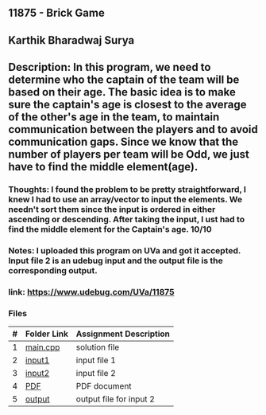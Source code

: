 ## 11875 - Brick Game
## Karthik Bharadwaj Surya

## Description: In this program, we need to determine who the captain of the team will be based on their age. The basic idea is to make sure the captain's age is closest to the average of the other's age in the team, to maintain communication between the players and to avoid communication gaps. Since we know that the number of players per team will be Odd, we just have to find the middle element(age). 

### Thoughts: I found the problem to be pretty straightforward, I knew I had to use an array/vector to input the elements. We needn't sort them since the input is ordered in either ascending or descending. After taking the input, I ust had to find the middle element for the Captain's age. 10/10 

### Notes: I uploaded this program on UVa and got it accepted. Input file 2 is an udebug input and the output file is the corresponding output. 
### link: https://www.udebug.com/UVa/11875

### Files

|   #   | Folder Link                            | Assignment Description                               |
| :---: | -------------------------------------- | ---------------------------------------------------- |
|   1   | [main.cpp](./main.cpp)                 | solution file                                        |
|   2   | [input1](./in1)                        | input file 1                                         |
|   3   | [input2](./in2)                        | input file 2                                         |
|   4   | [PDF](./p11875.pdf)                    | PDF document                                         |
|   5   | [output](./out1.txt)                   | output file for input 2                              |


